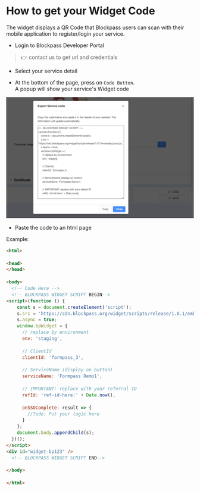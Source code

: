 # How to get your Widget Code

The widget displays a QR Code that Blockpass users can scan with their mobile application to register/login your service.

- Login to Blockpass Developer Portal

> :point_right: contact us to get url and credentials

- Select your service detail

- At the bottom of the page, press on `Code Button`.  
  A popup will show your service's Widget code

![WidgetCode](/docs/kyc-connect-dashboard/imgs/WidgetCode.png)

- Paste the code to an html page

Example:

```html
<html>

<head>
</head>

<body>
  <!-- Code Here -->
  <!-- BLOCKPASS WIDGET SCRIPT BEGIN-->
<script>(function () {
    const s = document.createElement('script');
    s.src = 'https://cdn.blockpass.org/widget/scripts/release/1.0.1/embeded.prod.js';
    s.async = true;
    window.bpWidget = {
      // replace by environment
      env: 'staging',

      // ClientId
      clientId: 'formpass_3',

      // ServiceName (display on button)
      serviceName: 'Formpass Demo1',

      // IMPORTANT: replace with your referral ID
      refId: 'ref-id-here:' + Date.now(),

      onSSOComplete: result => {
        //Todo: Put your logic here
      }
    };
    document.body.appendChild(s);
  })();
</script>
<div id="widget-bp123" />
  <!-- BLOCKPASS WIDGET SCRIPT END-->

</body>

</html>
```
